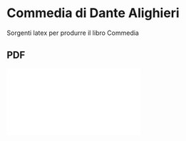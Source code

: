 # Commedia di Dante Alighieri

Sorgenti latex per produrre il libro Commedia

## PDF
![Commedia - Dante Alighieri](pdf/commedia.pdf "Commedia - Dante Alighieri")

